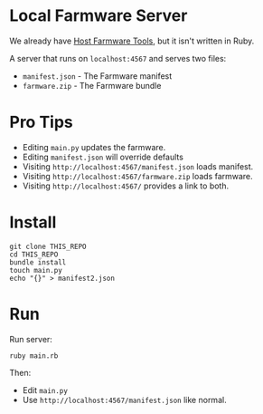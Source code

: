 # Local Farmware Server

We already have [Host Farmware Tools](https://github.com/FarmBot-Labs/host_farmware_tools), but it isn't written in Ruby.

A server that runs on `localhost:4567` and serves two files:

 * `manifest.json` - The Farmware manifest
 * `farmware.zip` - The Farmware bundle

# Pro Tips

 * Editing `main.py` updates the farmware.
 * Editing `manifest.json` will override defaults
 * Visiting `http://localhost:4567/manifest.json` loads manifest.
 * Visiting `http://localhost:4567/farmware.zip` loads farmware.
 * Visiting `http://localhost:4567/` provides a link to both.

# Install

```
git clone THIS_REPO
cd THIS_REPO
bundle install
touch main.py
echo "{}" > manifest2.json
```

# Run

Run server:

```
ruby main.rb
```

Then:

 * Edit `main.py`
 * Use `http://localhost:4567/manifest.json` like normal.
